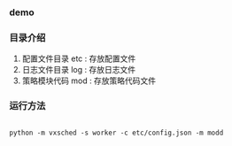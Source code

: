 ### demo 

### 目录介绍

1. 配置文件目录 etc : 存放配置文件
2. 日志文件目录 log : 存放日志文件
3. 策略模块代码 mod : 存放策略代码文件

### 运行方法

```shell

python -m vxsched -s worker -c etc/config.json -m modd

```